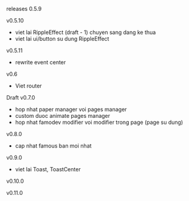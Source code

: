 releases 0.5.9

v0.5.10
- viet lai RippleEffect (draft - 1)
  chuyen sang dang ke thua
- viet lai ui/button su dung RippleEffect

v0.5.11
- rewrite event center

v0.6
- Viet router

Draft
v0.7.0
- hop nhat paper manager voi pages manager
- custom duoc animate pages manager
- hop nhat famodev modifier voi modifier trong page (page su dung)

v0.8.0
 - cap nhat famous ban moi nhat

v0.9.0
- viet lai Toast, ToastCenter

v0.10.0

v0.11.0

